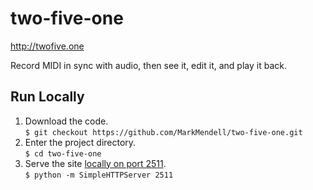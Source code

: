 # two-five-one
http://twofive.one

Record MIDI in sync with audio, then see it, edit it, and play it back.

## Run Locally
1. Download the code.  
`$ git checkout https://github.com/MarkMendell/two-five-one.git`
2. Enter the project directory.  
`$ cd two-five-one`
3. Serve the site [locally on port 2511](http://localhost:2511).  
`$ python -m SimpleHTTPServer 2511`

